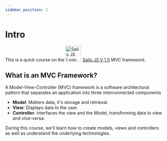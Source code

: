 ```yaml
---
sidebar_position: 2
---
```


# Intro

This is a quick course on the  <img src="/img/logo_sails.png" alt="Sails JS Logo" width="50"/> [Sails JS V 1.5](https://sailsjs.com/) MVC framework.

## What is an MVC Framework?

A Model-View-Controller (MVC) framework is a software architectural pattern that separates an application into three interconnected components

- **Model**: Matters data, it's storage and retrieval.
- **View**: Displays data to the user.
- **Controller**: Interfaces the view and the Model, transforming data to view and vice-versa.

During this course, we'll learn how to create models, views and controllers as well as understand the underlying technologies.
